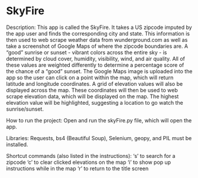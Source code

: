 # SkyFire
Description:
This app is called the SkyFire. It takes a US zipcode imputed by the app user and finds the corresponding city and state. This information is then used to web scrape weather data from wunderground.com as well as take a screenshot of Google Maps of where the zipcode boundaries are. A “good” sunrise or sunset - vibrant colors across the entire sky - is determined by cloud cover, humidity, visibility, wind, and air quality. All of these values are weighted differently to determine a percentage score of the chance of a “good” sunset. The Google Maps image is uploaded into the app so the user can click on a point within the map, which will return latitude and longitude coordinates. A grid of elevation values will also be displayed across the map. These coordinates will then be used to web scrape elevation data, which will be displayed on the map. The highest elevation value will be highlighted, suggesting a location to go watch the sunrise/sunset.

How to run the project:
Open and run the skyFire.py file, which will open the app.

Libraries:
Requests, bs4 (Beautiful Soup), Selenium, geopy, and PIL must be installed.

Shortcut commands (also listed in the instructions):
‘s’ to search for a zipcode
‘c’ to clear clicked elevations on the map
‘i’ to show pop up instructions while in the map
‘r’ to return to the title screen
